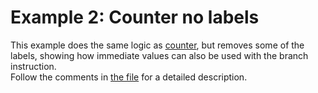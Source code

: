 # Example 2: Counter no labels

This example does the same logic as [counter](/docs/examples/01_counter), but removes some of the labels, showing how immediate values can also be used with the branch instruction.
<br>
Follow the comments in [the file](/docs/examples/02_counter_no_labels/main.s) for a detailed description.